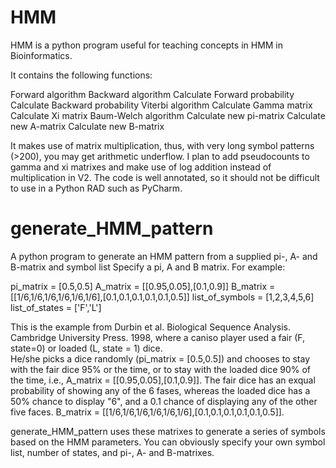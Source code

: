 # HMM
HMM is a python program useful for teaching concepts in HMM in Bioinformatics.

It contains the following functions:

Forward algorithm
Backward algorithm
Calculate Forward probability
Calculate Backward probability
Viterbi algorithm
Calculate Gamma matrix
Calculate Xi matrix
Baum-Welch algorithm
Calculate new pi-matrix
Calculate new A-matrix
Calculate new B-matrix

It makes use of matrix multiplication, thus, with very long symbol patterns (>200), you may get arithmetic underflow.  I plan to add pseudocounts to gamma and xi matrixes and make use of log addition instead of multiplication in V2.  The code is well annotated, so it should not be difficult to use in a Python RAD such as PyCharm.

# generate_HMM_pattern
A python program to generate an HMM pattern from a supplied pi-, A- and B-matrix and symbol list
Specify a pi, A and B matrix.  For example:

pi_matrix = [0.5,0.5]
A_matrix = [[0.95,0.05],[0.1,0.9]]
B_matrix = [[1/6,1/6,1/6,1/6,1/6,1/6],[0.1,0.1,0.1,0.1,0.1,0.5]]
list_of_symbols = [1,2,3,4,5,6]
list_of_states = ['F','L']

This is the example from Durbin et al. Biological Sequence Analysis. Cambridge University Press. 1998, where a caniso player used a fair (F, state=0) or loaded (L, state = 1) dice.  
He/she picks a dice randomly (pi_matrix = [0.5,0.5]) and chooses to stay with the fair dice 95% or the time, or to stay with the loaded dice 90% of the time, i.e.,
A_matrix = [[0.95,0.05],[0.1,0.9]].
The fair dice has an exqual probability of showing any of the 6 fases, whereas the loaded dice has a 50% chance to display "6", and a 0.1 chance of displaying any of the other 
five faces. B_matrix = [[1/6,1/6,1/6,1/6,1/6,1/6],[0.1,0.1,0.1,0.1,0.1,0.5]].

generate_HMM_pattern uses these matrixes to generate a series of symbols based on the HMM parameters.  You can obviously specify your own symbol list, number of states,
and pi-, A- and B-matrixes.
